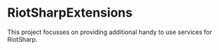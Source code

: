 # RiotSharpExtensions
This project focusses on providing additional handy to use services for RiotSharp.

